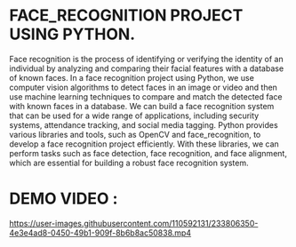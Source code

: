 # FACE_RECOGNITION PROJECT USING PYTHON.


Face recognition is the process of identifying or verifying the identity of an individual by analyzing and comparing their facial features with a database of known faces. In a face recognition project using Python, we use computer vision algorithms to detect faces in an image or video and then use machine learning techniques to compare and match the detected face with known faces in a database. We can build a face recognition system that can be used for a wide range of applications, including security systems, attendance tracking, and social media tagging. Python provides various libraries and tools, such as OpenCV and face_recognition, to develop a face recognition project efficiently. With these libraries, we can perform tasks such as face detection, face recognition, and face alignment, which are essential for building a robust face recognition system.

# DEMO VIDEO :



https://user-images.githubusercontent.com/110592131/233806350-4e3e4ad8-0450-49b1-909f-8b6b8ac50838.mp4







